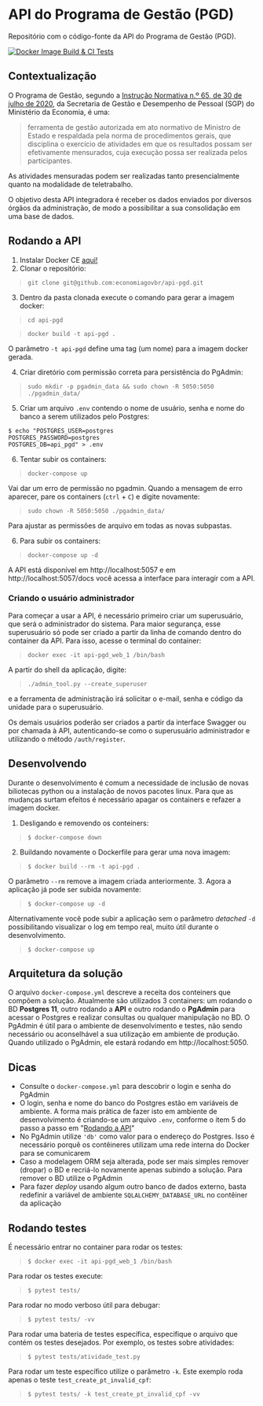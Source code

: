 # API do Programa de Gestão (PGD)

Repositório com o código-fonte da API do Programa de Gestão (PGD).

[![Docker Image Build & CI Tests](https://github.com/economiagovbr/api-pgd/actions/workflows/docker-image.yml/badge.svg)](https://github.com/economiagovbr/api-pgd/actions/workflows/docker-image.yml)

## Contextualização

O Programa de Gestão, segundo a
[Instrução Normativa n.º 65, de 30 de julho de 2020](https://www.in.gov.br/en/web/dou/-/instrucao-normativa-n-65-de-30-de-julho-de-2020-269669395),
da Secretaria de Gestão e Desempenho de Pessoal (SGP) do Ministério da
Economia, é uma:

> ferramenta de gestão autorizada em ato normativo de Ministro de Estado
> e respaldada pela norma de procedimentos gerais, que disciplina o
> exercício de atividades em que os resultados possam ser efetivamente
> mensurados, cuja execução possa ser realizada pelos participantes.

As atividades mensuradas podem ser realizadas tanto presencialmente
quanto na modalidade de teletrabalho.

O objetivo desta API integradora é receber os dados enviados por
diversos órgãos da administração, de modo a possibilitar a sua
consolidação em uma base de dados.

## Rodando a API

1. Instalar Docker CE [aqui!](https://docs.docker.com/get-docker/)
2. Clonar o repositório:
> ```git clone git@github.com:economiagovbr/api-pgd.git```

3. Dentro da pasta clonada execute o comando para gerar a imagem docker:
> ```cd api-pgd```

> ```docker build -t api-pgd .```

O parâmetro `-t api-pgd` define uma tag (um nome) para a imagem docker
gerada.

4. Criar diretório com permissão correta para persistência do PgAdmin:
> ```sudo mkdir -p pgadmin_data && sudo chown -R 5050:5050 ./pgadmin_data/```

5. Criar um arquivo `.env` contendo o nome de usuário, senha e nome do
   banco a serem utilizados pelo Postgres:

```
$ echo "POSTGRES_USER=postgres
POSTGRES_PASSWORD=postgres
POSTGRES_DB=api_pgd" > .env
```

6. Tentar subir os containers:
> ```docker-compose up```

Vai dar um erro de permissão no pgadmin. Quando a mensagem de erro
aparecer, pare os containers (`ctrl` + `C`) e digite novamente:

> ```sudo chown -R 5050:5050 ./pgadmin_data/```

Para ajustar as permissões de arquivo em todas as novas subpastas.

6. Para subir os containers:
> ```docker-compose up -d```

A API está disponível em http://localhost:5057 e em
http://localhost:5057/docs você acessa a interface para interagir com a
API.

### Criando o usuário administrador

Para começar a usar a API, é necessário primeiro criar um superusuário,
que será o administrador do sistema. Para maior segurança, esse
superusuário só pode ser criado a partir da linha de comando dentro do
container da API. Para isso, acesse o terminal do container:

> ```docker exec -it api-pgd_web_1 /bin/bash```

A partir do shell da aplicação, digite:

> ```./admin_tool.py --create_superuser```

e a ferramenta de administração irá solicitar o e-mail, senha e código
da unidade para o superusuário.

Os demais usuários poderão ser criados a partir da interface Swagger ou
por chamada à API, autenticando-se como o superusuário administrador e
utilizando o método `/auth/register`.

## Desenvolvendo

Durante o desenvolvimento é comum a necessidade de inclusão de novas
biliotecas python ou a instalação de novos pacotes linux. Para que as
mudanças surtam efeitos é necessário apagar os containers e refazer a
imagem docker.

1. Desligando e removendo os conteiners:
> `$ docker-compose down`

2. Buildando novamente o Dockerfile para gerar uma nova imagem:
> ```$ docker build --rm -t api-pgd .```

O parâmetro `--rm` remove a imagem criada anteriormente.
3. Agora a aplicação já pode ser subida novamente:
> ```$ docker-compose up -d```

Alternativamente você pode subir a aplicação sem o parâmetro _detached_
`-d` possibilitando visualizar o log em tempo real, muito útil durante o
desenvolvimento.
> ```$ docker-compose up```

## Arquitetura da solução
O arquivo `docker-compose.yml` descreve a receita dos conteiners que
compõem a solução. Atualmente são utilizados 3 containers: um rodando o
BD **Postgres 11**, outro rodando a **API** e outro rodando o
**PgAdmin** para acessar o Postgres e realizar consultas ou qualquer
manipulação no BD. O PgAdmin é útil para o ambiente de desenvolvimento
e testes, não sendo necessário ou aconselhável a sua utilização em
ambiente de produção. Quando utilizado o PgAdmin, ele estará rodando em
http://localhost:5050.


## Dicas

* Consulte o `docker-compose.yml` para descobrir o login e senha do
  PgAdmin
* O login, senha e nome do banco do Postgres estão em variáveis de
  ambiente. A forma mais prática de fazer isto em ambiente de
  desenvolvimento é criando-se um arquivo `.env`, conforme o item 5 do
  passo a passo em "[Rodando a API](#rodando-a-api)"
* No PgAdmin utilize `'db'` como valor para o endereço do Postgres. Isso
  é necessário porquê os contêineres utilizam uma rede interna do Docker
  para se comunicarem
* Caso a modelagem ORM seja alterada, pode ser mais simples remover
  (dropar) o BD e recriá-lo novamente apenas subindo a solução. Para
  remover o BD utilize o PgAdmin
* Para fazer *deploy* usando algum outro banco de dados externo, basta
  redefinir a variável de ambiente `SQLALCHEMY_DATABASE_URL` no
  contêiner da aplicação

## Rodando testes
É necessário entrar no container para rodar os testes:
> ```$ docker exec -it api-pgd_web_1 /bin/bash```

Para rodar os testes execute:
> ```$ pytest tests/```

Para rodar no modo verboso útil para debugar:
> ```$ pytest tests/ -vv```

Para rodar uma bateria de testes específica, especifique o arquivo que
contém os testes desejados. Por exemplo, os testes sobre atividades:

> ```$ pytest tests/atividade_test.py```

Para rodar um teste específico utilize o parâmetro `-k`. Este exemplo
roda apenas o teste `test_create_pt_invalid_cpf`:
> ```$ pytest tests/ -k test_create_pt_invalid_cpf -vv```

